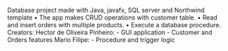 Database project made with Java, javafx, SQL server and Northwind template
    • The app makes CRUD operations with customer table.
    • Read and insert orders with multiple products.
    • Execute a database procedure.
Creators: 
    Hector de Oliveira Pinheiro:
        - GUI application
        - Customer and Orders features
    Mario Filipe:
        - Procedure and trigger logic